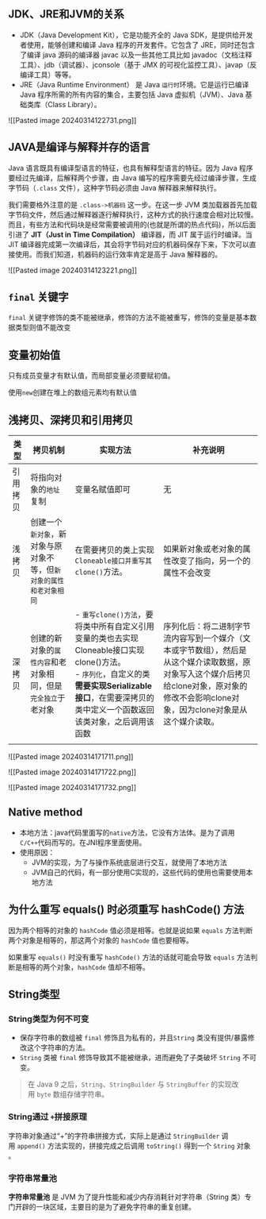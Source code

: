 ## JDK、JRE和JVM的关系
- JDK（Java Development Kit），它是功能齐全的 Java SDK，是提供给开发者使用，能够创建和编译 Java 程序的开发套件。它包含了 JRE，同时还包含了编译 java 源码的编译器 javac 以及一些其他工具比如 javadoc（文档注释工具）、jdb（调试器）、jconsole（基于 JMX 的可视化监控⼯具）、javap（反编译工具）等等。
- JRE（Java Runtime Environment） 是 Java `运行时`环境。它是运行已编译 Java 程序所需的所有内容的集合，主要包括 Java 虚拟机（JVM）、Java 基础类库（Class Library）。

![[Pasted image 20240314122731.png]]

## JAVA是编译与解释并存的语言

Java 语言既具有编译型语言的特征，也具有解释型语言的特征。因为 Java 程序要经过先编译，后解释两个步骤，由 Java 编写的程序需要先经过编译步骤，生成字节码（`.class` 文件），这种字节码必须由 Java 解释器来解释执行。

我们需要格外注意的是 `.class->机器码` 这一步。在这一步 JVM 类加载器首先加载字节码文件，然后通过解释器逐行解释执行，这种方式的执行速度会相对比较慢。而且，有些方法和代码块是经常需要被调用的(也就是所谓的热点代码)，所以后面引进了 **JIT（Just in Time Compilation）** 编译器，而 JIT 属于运行时编译。当 JIT 编译器完成第一次编译后，其会将字节码对应的机器码保存下来，下次可以直接使用。而我们知道，机器码的运行效率肯定是高于 Java 解释器的。

![[Pasted image 20240314123221.png]]

## `final` 关键字

`final` 关键字修饰的类不能被继承，修饰的方法不能被重写，修饰的变量是基本数据类型则值不能改变
## 变量初始值

只有成员变量才有默认值，而局部变量必须要赋初值。

使用`new`创建在堆上的数组元素均有默认值

## 浅拷贝、深拷贝和引用拷贝

| 类型   | 拷贝机制                                | 实现方法                                                                                                                            | 补充说明                                                                                                 |
| ---- | ----------------------------------- | ------------------------------------------------------------------------------------------------------------------------------- | ---------------------------------------------------------------------------------------------------- |
| 引用拷贝 | 将指向对象的`地址`复制                        | 变量名赋值即可                                                                                                                         | 无                                                                                                    |
| 浅拷贝  | 创建一个`新对象`，新对象与原对象不等，但`新对象的属性和老对象相同` | 在需要拷贝的类上实现`Cloneable接口并重写其clone()`方法。                                                                                           | 如果新对象或老对象的属性改变了指向，另一个的属性不会改变                                                                         |
| 深拷贝  | 创建的新对象的`属性内容`和老对象相同，但是`完全独立`于老对象    | - `重写clone()方法`，要将类中所有自定义引用变量的类也去实现Cloneable接口实现clone()方法。<br>- `序列化`，自定义的类**需要实现Serializable接口**，在需要深拷贝的类中定义一个函数返回该类对象，之后调用该函数 | 序列化后：将二进制字节流内容写到一个媒介（文本或字节数组），然后是从这个媒介读取数据，原对象写入这个媒介后拷贝给clone对象，原对象的修改不会影响clone对象，因为clone对象是从这个媒介读取。 |
|      |                                     |                                                                                                                                 |                                                                                                      |
![[Pasted image 20240314171711.png]]

![[Pasted image 20240314171722.png]]

![[Pasted image 20240314171732.png]]

## Native method

- 本地方法：java代码里面写的`native`方法，它没有方法体。是为了调用`C/C++`代码而写的。在JNI程序里面使用。
- 使用原因：
	- JVM的实现，为了与操作系统底层进行交互，就使用了本地方法
	- JVM自己的代码，有一部分使用C实现的，这些代码的使用也需要使用本地方法

## 为什么重写 equals() 时必须重写 hashCode() 方法

因为两个相等的对象的 `hashCode` 值必须是相等。也就是说如果 `equals` 方法判断两个对象是相等的，那这两个对象的 `hashCode` 值也要相等。

如果重写 `equals()` 时没有重写 `hashCode()` 方法的话就可能会导致 `equals` 方法判断是相等的两个对象，`hashCode` 值却不相等。

## String类型

### String类型为何不可变

- 保存字符串的数组被 `final` 修饰且为私有的，并且`String` 类没有提供/暴露修改这个字符串的方法。
- `String` 类被 `final` 修饰导致其不能被继承，进而避免了子类破坏 `String` 不可变。

> 在 Java 9 之后，`String`、`StringBuilder` 与 `StringBuffer` 的实现改用 `byte` 数组存储字符串。

### String通过 `+`拼接原理

字符串对象通过“+”的字符串拼接方式，实际上是通过 `StringBuilder` 调用 `append()` 方法实现的，拼接完成之后调用 `toString()` 得到一个 `String` 对象 。

### 字符串常量池

**字符串常量池** 是 JVM 为了提升性能和减少内存消耗针对字符串（String 类）专门开辟的一块区域，主要目的是为了避免字符串的重复创建。